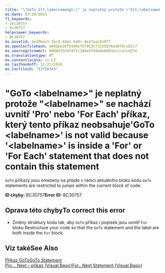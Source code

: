 ```yaml
---
title: "\"GoTo &lt;labelname&gt;\" je neplatný protože \"&lt;labelname&gt;\" se nachází uvnitř 'Pro' nebo 'For Each' příkaz, který tento příkaz neobsahuje"
ms.date: 07/20/2015
f1_keywords:
- vbc30757
- bc30757
helpviewer_keywords:
- BC30757
ms.assetid: be28bec5-1bc4-4da1-ba0c-4e3faac81077
ms.openlocfilehash: e801be2df5946e797913cf3155876a48f8cc82c7
ms.sourcegitcommit: 0888d7b24f475c346a3f444de8d83ec1ca7cd234
ms.translationtype: MT
ms.contentlocale: cs-CZ
ms.lasthandoff: 12/22/2018
ms.locfileid: "53758143"
---
```

# <a name="goto-ltlabelnamegt-is-not-valid-because-ltlabelnamegt-is-inside-a-for-or-for-each-statement-that-does-not-contain-this-statement"></a><span data-ttu-id="c430b-102">"GoTo &lt;labelname&gt;" je neplatný protože "&lt;labelname&gt;" se nachází uvnitř 'Pro' nebo 'For Each' příkaz, který tento příkaz neobsahuje</span><span class="sxs-lookup"><span data-stu-id="c430b-102">'GoTo &lt;labelname&gt;' is not valid because '&lt;labelname&gt;' is inside a 'For' or 'For Each' statement that does not contain this statement</span></span>
<span data-ttu-id="c430b-103">`GoTo` příkazy jsou omezeny na přejde v rámci aktuálního bloku kódu.</span><span class="sxs-lookup"><span data-stu-id="c430b-103">`GoTo` statements are restricted to jumps within the current block of code.</span></span>  
  
 <span data-ttu-id="c430b-104">**ID chyby:** BC30757</span><span class="sxs-lookup"><span data-stu-id="c430b-104">**Error ID:** BC30757</span></span>  
  
## <a name="to-correct-this-error"></a><span data-ttu-id="c430b-105">Oprava této chyby</span><span class="sxs-lookup"><span data-stu-id="c430b-105">To correct this error</span></span>  
  
-   <span data-ttu-id="c430b-106">Změny struktury kódu tak, aby `GoTo` příkaz i popisek jsou uvnitř `For` bloku.</span><span class="sxs-lookup"><span data-stu-id="c430b-106">Restructure your code so that the `GoTo` statement and the label are both inside the `For` block.</span></span>  
  
## <a name="see-also"></a><span data-ttu-id="c430b-107">Viz také</span><span class="sxs-lookup"><span data-stu-id="c430b-107">See Also</span></span>  
 [<span data-ttu-id="c430b-108">Příkaz GoTo</span><span class="sxs-lookup"><span data-stu-id="c430b-108">GoTo Statement</span></span>](../../visual-basic/language-reference/statements/goto-statement.md)  
 [<span data-ttu-id="c430b-109">Pro... Next – příkaz (Visual Basic)</span><span class="sxs-lookup"><span data-stu-id="c430b-109">For...Next Statement (Visual Basic)</span></span>](../language-reference/statements/for-next-statement.md)
